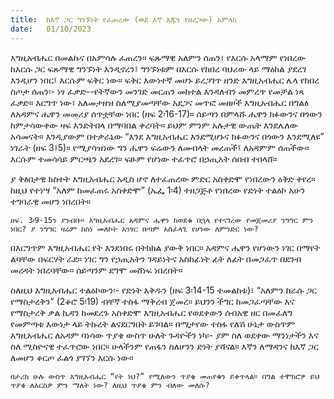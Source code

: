 ```yaml
---
title:  ከእኛ ጋር ግንኙነት የፈጠረው (ወደ እኛ እጁን የዘረጋው) አምላክ
date:   01/10/2023
---
```


እግዚአብሔር በመልኩና በአምሳሉ ፈጠረን። ፍጹማዊ አለምን ሰጠን፣ የእርሱ አላማም የነበረው ከእርሱ ጋር ፍጹማዊ ግንኙነት እንዲኖረን፤ ግንኙነቱም በእርሱ የከበረ ባህሪው ላይ ማዕከል ያደረገ እንዲሆን ነበር፤ እርሱም ፍቅር ነው። ፍቅር እውነተኛ መሆኑ ይረጋገጥ ዘንድ እግዚአብሔር ሌላ የከበረ ስጦታ ሰጠን፡- ነፃ ፈቃድ--የትኛውን መንገድ መርጠን መከተል እንዳለብን መምረጥ የመቻል ነጻ ፈቃድ። እርግጥ ነው፣ አለመታዘዝ ስለሚያመጣቸው አደጋና መጥፎ መዘዞች እግዚአብሔር በግልፅ ለአዳምና ሔዋን መመሪያ ሰጥቷቸው ነበር (ዘፍ 2፡16-17)። ሰይጣን በምላሹ ሔዋን ክፉውንና በጎውን ከምታሳውቀው ዛፍ እንድትበላ በማባበል ቀረባት። ይህም ምንም አሉታዊ ውጤት እንደሌለው አሳመናት። እንዲያውም በተቃራኒው “እንደ እግዚአብሔር እንደሚሆኑና ክፉውንና በጎውን እንደሚለዩ” ነገራት (ዘፍ 3፤5)። የሚያሳዝነው ግን ሔዋን ፍሬውን ለመብላት መረጠች፤ ለአዳምም ሰጠችው። እርሱም ተመሳሳይ ምርጫን አደረገ። ፍፁም የሆነው ተፈጥሮ በኃጢአት ሰበብ ተበላሸ።

ያ ቅፅበታዊ ክስተት እግዚአብሔር አዲስ ሆኖ ለተፈጠረው ምድር አስቀድሞ የነበረውን ዕቅድ ቀየረ። ከዚህ የተነሣ “አለም ከመፈጠሩ አስቀድሞ” (ኤፌ 1፡4) ተዘጋጅቶ የነበረው የድነት ተልዕኮ አሁን ተግባራዊ መሆን ነበረበት።

`ዘፍ. 3፡9-15ን ያንብቡ። እግዚአብሔር አዳምና ሔዋን ከወደቁ በኋላ የተናገረው የመጀመሪያ ንግግር ምን ነበር? ያ ንግግር ዛሬም ከስነ መለኮት አንፃር በጣም አስፈላጊ የሆነው ለምንድር ነው?`

በእርግጥም እግዚአብሔር የት እንደነበሩ በትክክል ያውቅ ነበር። አዳምና ሔዋን የሆነውን ነገር በማየት ልባቸው በፍርሃት ራደ። ነገር ግን የኃጢአትን ገዳይነትና አስከፊነት ፊት ለፊት በመጋፈጥ በደንብ መረዳት ነበረባቸው። ሰይጣንም ደግሞ መሸነፍ ነበረበት።

ስለዚህ እግዚአብሔር ተልዕኮውን፡- የድነት እቅዱን (ዘፍ 3፡14-15 ተመልከቱ)፣ “አለምን ከራሱ ጋር የማስታረቅን” (2ቆሮ 5፡19) ብቸኛ ተስፋ ማቅረብ ጀመረ። ይህንን ችግር ከመጋፈጣቸው እና የማስታረቅ ቃል ኪዳን ከመደረጉ አስቀድሞ እግዚአብሔር የወደቀውን ሰብአዊ ዘር በመፈለግ የመምጣቱ እውነታ ላይ ትኩረት ልናደርግበት ይገባል። በሚታየው ተስፋ የለሽ ሁኔታ ውስጥም እግዚአብሔር ለአዳም ባነሳው ጥያቄ ውስጥ ሁለት ጉዳዮችን ነካ፡- ያም ስለ ወደቀው ማንነታችን እና ስለ ሚስዮናዊ ተፈጥሮው ነበር። ሁላችንም የጠፋን ስለሆንን ድነት ያሻናል። እኛን ለማዳንና ከእኛ ጋር ለመሆን ቆርጦ ፈልጎ ያገኘን እርሱ ነው።

`በታሪክ ሁሉ ውስጥ እግዚአብሔር “የት ነህ?” የሚለውን ጥያቄ መጠየቁን ይቀጥላል። በግል ተሞክሮዎ ይህ ጥያቄ ለእርስዎ ምን ማለት ነው? ለዚህ ጥያቄ ምን ብለው መለሱ?`